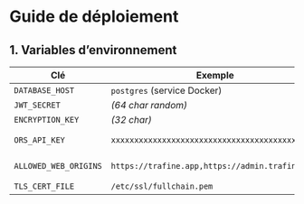 # Guide de déploiement

## 1. Variables d’environnement

| Clé                | Exemple                                          | Rôle                                |
|--------------------|--------------------------------------------------|-------------------------------------|
| `DATABASE_HOST`    | `postgres` (service Docker)                      |                                     |
| `JWT_SECRET`       | *(64 char random)*                               | Signature JWT                       |
| `ENCRYPTION_KEY`   | *(32 char)*                                      | AES-256 dữap                        |
| `ORS_API_KEY`      | `xxxxxxxxxxxxxxxxxxxxxxxxxxxxxxxxxxxxxxxx`       | Itinéraires OpenRouteService        |
| `ALLOWED_WEB_ORIGINS` | `https://trafine.app,https://admin.trafine.app` | CORS / WebSocket                    |
| `TLS_CERT_FILE`    | `/etc/ssl/fullchain.pem`                         | TLS                                 |